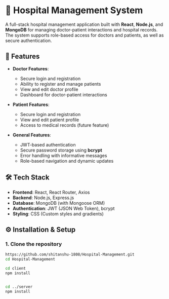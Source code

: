 # 🏥 Hospital Management System

A full-stack hospital management application built with **React**, **Node.js**, and **MongoDB** for managing doctor-patient interactions and hospital records. The system supports role-based access for doctors and patients, as well as secure authentication.

## 🚀 Features

- **Doctor Features**:
  - Secure login and registration
  - Ability to register and manage patients
  - View and edit doctor profile
  - Dashboard for doctor-patient interactions

- **Patient Features**:
  - Secure login and registration
  - View and edit patient profile
  - Access to medical records (future feature)

- **General Features**:
  - JWT-based authentication
  - Secure password storage using **bcrypt**
  - Error handling with informative messages
  - Role-based navigation and dynamic updates

## 🛠️ Tech Stack

- **Frontend**: React, React Router, Axios
- **Backend**: Node.js, Express.js
- **Database**: MongoDB (with Mongoose ORM)
- **Authentication**: JWT (JSON Web Token), bcrypt
- **Styling**: CSS (Custom styles and gradients)


## ⚙️ Installation & Setup

### 1. Clone the repository
```bash
https://github.com/shitanshu-1808/Hospital-Management.git
cd Hospital-Management

cd client
npm install


cd ../server
npm install




